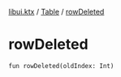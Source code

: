 [libui.ktx](../README.md) / [Table](README.md) / [rowDeleted](row-deleted.md)

# rowDeleted

`fun rowDeleted(oldIndex: Int)`
